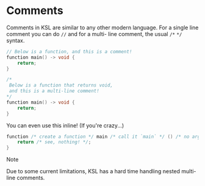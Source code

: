 # Comments

Comments in KSL are similar to any other modern language.
For a single line comment you can do `//` and for a multi-
line comment, the usual `/*` `*/` syntax.

```c
// Below is a function, and this is a comment!
function main() -> void {
	return;
}
```

```c
/*
 Below is a function that returns void,
 and this is a multi-line comment!
*/
function main() -> void {
	return;
}
```

You can even use this inline! (If you're crazy...)

```c
function /* create a function */ main /* call it `main` */ () /* no args */ -> void /* return nothing */ {
	return /* see, nothing! */;
}
```

> [!NOTE]
> Due to some current limitations, KSL has a hard time handling nested multi-line comments.
